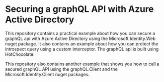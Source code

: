 # Securing a graphQL API with Azure Active Directory

This repository contains a practical example about how you can secure a graphQL api with Azure Active Directory using the Microsoft.Identity.Web nuget package. It also contains an example about how you can protect the introspect query using a custom interceptor. The graphQL api is built using HotChocolate.    

This repository also contains another example that shows you how to call a secured graphQL API using the graphQL.Client and the Microsoft.Identity.Client nuget packages.
